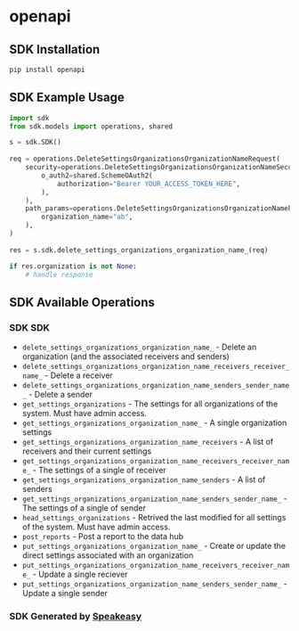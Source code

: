 # openapi

<!-- Start SDK Installation -->
## SDK Installation

```bash
pip install openapi
```
<!-- End SDK Installation -->

<!-- Start SDK Example Usage -->
## SDK Example Usage

```python
import sdk
from sdk.models import operations, shared

s = sdk.SDK()
    
req = operations.DeleteSettingsOrganizationsOrganizationNameRequest(
    security=operations.DeleteSettingsOrganizationsOrganizationNameSecurity(
        o_auth2=shared.SchemeOAuth2(
            authorization="Bearer YOUR_ACCESS_TOKEN_HERE",
        ),
    ),
    path_params=operations.DeleteSettingsOrganizationsOrganizationNamePathParams(
        organization_name="ab",
    ),
)
    
res = s.sdk.delete_settings_organizations_organization_name_(req)

if res.organization is not None:
    # handle response
```
<!-- End SDK Example Usage -->

<!-- Start SDK Available Operations -->
## SDK Available Operations

### SDK SDK

* `delete_settings_organizations_organization_name_` - Delete an organization (and the associated receivers and senders)
* `delete_settings_organizations_organization_name_receivers_receiver_name_` - Delete a receiver
* `delete_settings_organizations_organization_name_senders_sender_name_` - Delete a sender
* `get_settings_organizations` - The settings for all organizations of the system. Must have admin access.
* `get_settings_organizations_organization_name_` - A single organization settings
* `get_settings_organizations_organization_name_receivers` - A list of receivers and their current settings
* `get_settings_organizations_organization_name_receivers_receiver_name_` - The settings of a single of receiver
* `get_settings_organizations_organization_name_senders` - A list of senders
* `get_settings_organizations_organization_name_senders_sender_name_` - The settings of a single of sender
* `head_settings_organizations` - Retrived the last modified for all settings of the system. Must have admin access.
* `post_reports` - Post a report to the data hub
* `put_settings_organizations_organization_name_` - Create or update the direct settings associated with an organization
* `put_settings_organizations_organization_name_receivers_receiver_name_` - Update a single reciever
* `put_settings_organizations_organization_name_senders_sender_name_` - Update a single sender

<!-- End SDK Available Operations -->

### SDK Generated by [Speakeasy](https://docs.speakeasyapi.dev/docs/using-speakeasy/client-sdks)
